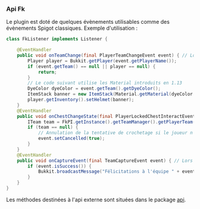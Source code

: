 ### Api Fk
Le plugin est doté de quelques évènements utilisables comme des évènements Spigot classiques.
Exemple d'utilisation :
```java
class FkListener implements Listener {

    @EventHandler
    public void onTeamChange(final PlayerTeamChangeEvent event) { // Lors d'un changement d'équipe
        Player player = Bukkit.getPlayer(event.getPlayerName());
        if (event.getTeam() == null || player == null) {
            return;
        }
        // Le code suivant utilise les Material introduits en 1.13
        DyeColor dyeColor = event.getTeam().getDyeColor();
        ItemStack banner = new ItemStack(Material.getMaterial(dyeColor.name() + "_BANNER"));
        player.getInventory().setHelmet(banner);
    }
    @EventHandler
    public void onChestChangeState(final PlayerLockedChestInteractEvent event) { // Lors d'une capture de salle des coffres
        ITeam team = FkPI.getInstance().getTeamManager().getPlayerTeam(event.getPlayer());
        if (team == null) {
            // Annulation de la tentative de crochetage si le joueur n'a pas d'équipe
            event.setCancelled(true);
        }
    }
    @EventHandler
    public void onCaptureEvent(final TeamCaptureEvent event) { // Lors d'une capture de salle des coffres
        if (event.isSuccess()) {
            Bukkit.broadcastMessage("Félicitations à l'équipe " + event.getAssailantsTeam().toString() + ChatColor.RESET + " !");
        }
    }
}
```

Les méthodes destinées à l'api externe sont situées dans le package [api](../../src/fr/devsylone/fkpi/api).